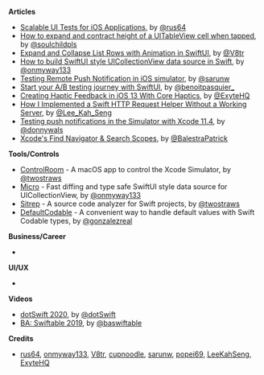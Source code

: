 
**Articles**

* [Scalable UI Tests for iOS Applications](https://engineering.depop.com/scalable-ui-tests-for-ios-applications-f0a266b2d20c), by [@rus64](https://twitter.com/rus64)
* [How to expand and contract height of a UITableView cell when tapped](https://fluffy.es/how-to-expand-tableview-cell/), by [@soulchildpls](https://twitter.com/soulchildpls)
* [Expand and Collapse List Rows with Animation in SwiftUI](https://www.vadimbulavin.com/expand-and-collapse-list-with-animation-in-swiftui/), by [@V8tr](https://twitter.com/V8tr)
* [How to build SwiftUI style UICollectionView data source in Swift](https://onmyway133.github.io/blog/How-to-build-SwiftUI-style-UICollectionView-data-source-in-Swift/), by [@onmyway133](https://twitter.com/onmyway133)
* [Testing Remote Push Notification in iOS simulator](https://sarunw.com/tips/testing-remote-push-notification-in-ios-simulator/), by [@sarunw](https://twitter.com/sarunw)
* [Start your A/B testing journey with SwiftUI](https://benoitpasquier.com/start-ab-testing-journey-with-swiftui/), by [@benoitpasquier_](https://twitter.com/benoitpasquier_)
* [Creating Haptic Feedback in iOS 13 With Core Haptics](https://exyte.com/blog/creating-haptic-feedback-with-core-haptics), by [@ExyteHQ](https://twitter.com/ExyteHQ)
* [How I Implemented a Swift HTTP Request Helper Without a Working Server](https://swiftsenpai.com/testing/implemented-http-request-helper-without-server/), by [@Lee_Kah_Seng](https://twitter.com/Lee_Kah_Seng)
* [Testing push notifications in the Simulator with Xcode 11.4](https://www.donnywals.com/testing-push-notifications-in-the-simulator-with-xcode-11-4/), by [@donnywals](https://twitter.com/donnywals)
* [Xcode's Find Navigator & Search Scopes](https://patrickbalestra.com/blog/2020/02/09/xcode-find-navigator.html), by [@BalestraPatrick](https://twitter.com/BalestraPatrick)

**Tools/Controls**

* [ControlRoom](https://github.com/twostraws/ControlRoom) - A macOS app to control the Xcode Simulator, by [@twostraws](https://twitter.com/twostraws)
* [Micro](https://github.com/onmyway133/Micro) - Fast diffing and type safe SwiftUI style data source for UICollectionView, by [@onmyway133](https://twitter.com/onmyway133)
* [Sitrep](https://github.com/twostraws/Sitrep) - A source code analyzer for Swift projects, by [@twostraws](https://twitter.com/twostraws)
* [DefaultCodable](https://github.com/gonzalezreal/DefaultCodable) - A convenient way to handle default values with Swift Codable types, by [@gonzalezreal](https://twitter.com/gonzalezreal)

**Business/Career**

* 

**UI/UX**

* 

**Videos**

* [dotSwift 2020](https://www.dotconferences.com/conference/dotswift-2020), by [@dotSwift](https://twitter.com/dotSwift)
* [BA: Swiftable 2019](https://www.youtube.com/playlist?list=PLleLsCcywRxKT3VgBPtzxtRjq-NXK0FZw), by [@baswiftable](twitter.com/baswiftable)

**Credits**

* [rus64](https://github.com/rus64), [onmyway133](https://github.com/onmyway133), [V8tr](https://github.com/V8tr), [cupnoodle](https://github.com/cupnoodle), [sarunw](https://github.com/sarunw), [popei69](https://github.com/popei69), [LeeKahSeng](https://github.com/LeeKahSeng), [ExyteHQ](https://github.com/exyte)
